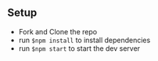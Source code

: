 ## Setup
* Fork and Clone the repo
* run ```$npm install``` to install dependencies
* run ```$npm start``` to start the dev server
